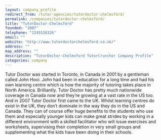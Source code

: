```yaml
---
layout: company_profile
redirect_from: /tutor-agencies/tutordoctor-chelmsford/
permalink: /companies/tutordoctor-chelmsford/
title: "TutorDoctor-Chelmsford"
founded: "2007"
telephone: "1245526326"
email: ""
website: "http://www.tutordoctorchelmsford.co.uk/"
address: ""
map_address: ""
description: "TutorDoctor-Chelmsford TutorCruncher Company Profile"
categories: company
---
```

Tutor Doctor was started in Toronto, in Canada in 2001 by a gentleman called John Hooi. John had been in education for a
long time and had his own learning centre which is how the majority of tutoring takes place in North America.
Brilliantly. Tutor Doctor has pretty much nationwide coverage in Canada now and they’re growing at a vast rate in the US
too. And in 2007 Tutor Doctor first came to the UK. Whilst learning centres do exist in the UK, they don’t dominate in
the way they do in the US and Canada. They can of course offer huge benefits to the students who use them and especially
younger kids can make great strides by working in a different environment with a skilled facilitator who will issue
exercises and worksheets, supervising their completion in very small groups and supplementing what the kids have been
doing in their schools.
